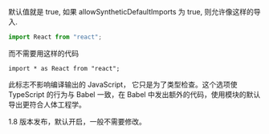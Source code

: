 默认值就是 true, 如果 allowSyntheticDefaultImports 为 true, 则允许像这样的导入.
```ts
import React from "react";
```

而不需要用这样的代码
```
import * as React from "react";
```

此标志不影响编译输出的 JavaScript， 它只是为了类型检查。这个选项使 TypeScript 的行为与 Babel 一致，在 Babel 中发出额外的代码，使用模块的默认导出更符合人体工程学。

1.8 版本发布，默认开启，一般不需要修改。